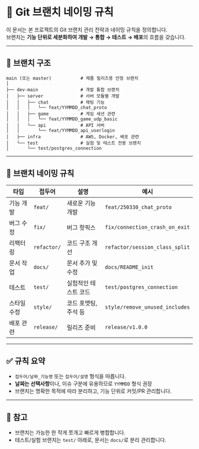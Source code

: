 # 🌿 Git 브랜치 네이밍 규칙

이 문서는 본 프로젝트의 Git 브랜치 관리 전략과 네이밍 규칙을 정의합니다.  
브랜치는 **기능 단위로 세분화하여 개발 → 통합 → 테스트 → 배포**의 흐름을 갖습니다.

---

## 📁 브랜치 구조

```text
main (또는 master)           # 제품 릴리즈용 안정 브랜치
│
├── dev-main                # 개발 통합 브랜치
│   ├── server              # 서버 모듈별 개발
│   │   ├── chat            # 채팅 기능
│   │   │   └── feat/YYMMDD_chat_proto
│   │   ├── game            # 게임 세션 관련
│   │   │   └── feat/YYMMDD_game_udp_basic
│   │   └── api             # API 서버
│   │       └── feat/YYMMDD_api_userlogin
│   ├── infra               # AWS, Docker, 배포 관련
│   └── test                # 실험 및 테스트 전용 브랜치
│       └── test/postgres_connection
```

---

## 🧩 브랜치 네이밍 규칙

| 타입       | 접두어       | 설명                         | 예시                              |
|------------|--------------|------------------------------|-----------------------------------|
| 기능 개발  | `feat/`      | 새로운 기능 개발             | `feat/250330_chat_proto`          |
| 버그 수정  | `fix/`       | 버그 핫픽스                  | `fix/connection_crash_on_exit`    |
| 리팩터링   | `refactor/`  | 코드 구조 개선               | `refactor/session_class_split`   |
| 문서 작업  | `docs/`      | 문서 추가 및 수정            | `docs/README_init`               |
| 테스트     | `test/`      | 실험적인 테스트 코드         | `test/postgres_connection`       |
| 스타일 수정| `style/`     | 코드 포맷팅, 주석 등         | `style/remove_unused_includes`   |
| 배포 관련  | `release/`   | 릴리즈 준비                  | `release/v1.0.0`                 |

---

## ✅ 규칙 요약

- `접두어/날짜_기능명` 또는 `접두어/설명` 형식을 따릅니다.
- **날짜는 선택사항**이나, 이슈 구분에 유용하므로 `YYMMDD` 형식 권장
- 브랜치는 명확한 목적에 따라 분리하고, 기능 단위로 커밋/PR 관리합니다.

---

## 📌 참고

- 브랜치는 가능한 한 작게 쪼개고 빠르게 병합합니다.
- 테스트/실험 브랜치는 `test/` 아래로, 문서는 `docs/`로 분리 관리합니다.


